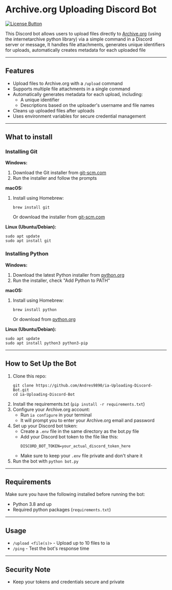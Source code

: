 [License Button]: https://img.shields.io/badge/License-MIT-blue
[License Link]: https://github.com/Andres9890/ia-Uploading-Discord-Bot/blob/main/LICENSE 'MIT License.'


# Archive.org Uploading Discord Bot

[![License Button]][License Link]

This Discord bot allows users to upload files directly to [Archive.org](https://archive.org) (using the internetarchive python library) via a simple command in a Discord server or message, It handles file attachments, generates unique identifiers for uploads, automatically creates metadata for each uploaded file

---

## Features

- Upload files to Archive.org with a `/upload` command
- Supports multiple file attachments in a single command
- Automatically generates metadata for each upload, including:
  - A unique identifier
  - Descriptions based on the uploader's username and file names
- Cleans up uploaded files after uploads
- Uses environment variables for secure credential management

---

## What to install

### Installing Git

**Windows:**
1. Download the Git installer from [git-scm.com](https://git-scm.com/download/win)
2. Run the installer and follow the prompts

**macOS:**
1. Install using Homebrew:
   ```
   brew install git
   ```
   Or download the installer from [git-scm.com](https://git-scm.com/download/mac)

**Linux (Ubuntu/Debian):**
```
sudo apt update
sudo apt install git
```

### Installing Python

**Windows:**
1. Download the latest Python installer from [python.org](https://www.python.org/downloads/)
2. Run the installer, check "Add Python to PATH"

**macOS:**
1. Install using Homebrew:
   ```
   brew install python
   ```
   Or download from [python.org](https://www.python.org/downloads/)

**Linux (Ubuntu/Debian):**
```
sudo apt update
sudo apt install python3 python3-pip
```

---

## How to Set Up the Bot

1. Clone this repo:
   ```
   git clone https://github.com/Andres9890/ia-Uploading-Discord-Bot.git
   cd ia-Uploading-Discord-Bot
   ```
3. Install the requirements.txt (`pip install -r requirements.txt`)
4. Configure your Archive.org account:
   - Run `ia configure` in your terminal
   - It will prompt you to enter your Archive.org email and password
5. Set up your Discord bot token:
   - Create a `.env` file in the same directory as the bot.py file
   - Add your Discord bot token to the file like this:
     ```
     DISCORD_BOT_TOKEN=your_actual_discord_token_here
     ```
   - Make sure to keep your `.env` file private and don't share it
6. Run the bot with `python bot.py`

---

## Requirements

Make sure you have the following installed before running the bot:

- Python 3.8 and up
- Required python packages (`requirements.txt`)

---

## Usage

- `/upload <file(s)>` - Upload up to 10 files to ia
- `/ping` - Test the bot's response time

---

## Security Note

- Keep your tokens and credentials secure and private
